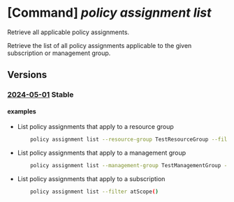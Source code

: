 # [Command] _policy assignment list_

Retrieve all applicable policy assignments.

Retrieve the list of all policy assignments applicable to the given subscription or management group.

## Versions

### [2024-05-01](/Resources/mgmt-plane/L3Byb3ZpZGVycy9taWNyb3NvZnQubWFuYWdlbWVudC9tYW5hZ2VtZW50Z3JvdXBzL3t9L3Byb3ZpZGVycy9taWNyb3NvZnQuYXV0aG9yaXphdGlvbi9wb2xpY3lhc3NpZ25tZW50cw==/2024-05-01.xml) **Stable**

<!-- mgmt-plane /providers/microsoft.management/managementgroups/{}/providers/microsoft.authorization/policyassignments 2024-05-01 -->
<!-- mgmt-plane /subscriptions/{}/providers/microsoft.authorization/policyassignments 2024-05-01 -->
<!-- mgmt-plane /subscriptions/{}/resourcegroups/{}/providers/microsoft.authorization/policyassignments 2024-05-01 -->

#### examples

- List policy assignments that apply to a resource group
    ```bash
        policy assignment list --resource-group TestResourceGroup --filter atScope() --expand LatestDefinitionVersion, EffectiveDefinitionVersion
    ```

- List policy assignments that apply to a management group
    ```bash
        policy assignment list --management-group TestManagementGroup --filter atScope()
    ```

- List policy assignments that apply to a subscription
    ```bash
        policy assignment list --filter atScope()
    ```
